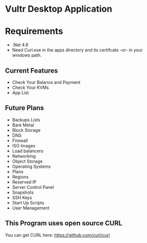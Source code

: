 # Vultr Desktop Application

# Requirements
* .Net 4.8
* Need Curl.exe in the apps directory and its certifcate -or- in your windows path.

## Current Features
- Check Your Balance and Payment
- Check Your KVMs
- App List

## Future Plans
- Backups Lists
- Bare Metal
- Block Storage
- DNS
- Firewall
- ISO Images
- Load balancers
- Networking
- Object Storage
- Operating Systems
- Plans
- Regions
- Reserved IP
- Server Control Panel
- Snapshots
- SSH Keys
- Start Up Scripts
- User Management

## This Program uses open source CURL
You can get CURL here: https://github.com/curl/curl
